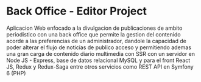 # Back Office - Editor Project

Aplicacion Web enfocado a la divulgacion de publicaciones de ambito periodistico con una back office que permite la gestion del contenido acorde a las preferencias de un administrador, dandole la capacidad de poder alterar el flujo de noticias de publico acceso y permitiendo ademas una gran carga de contenido diario multimedia con SSR con un servidor en Node JS - Express, base de datos relacional MySQL y para el front React JS, Redux y Redux-Saga entre otros servicios como REST API en Symfony 6 (PHP)
